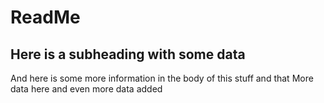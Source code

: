 # ReadMe

## Here is a subheading with some data

And here is some more information in the body of this stuff and that
More data here
and even more data added
